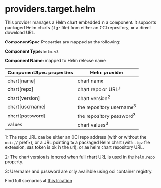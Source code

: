 # providers.target.helm

This provider manages a Helm chart embedded in a component. It supports packaged Helm charts (.tgz file) from either an OCI repository, or a direct download URL.

**ComponentSpec** Properties are mapped as the following:

**Component Type:** `helm.v3`

**Component Name:** mapped to Helm release name

| ComponentSpec properties| Helm provider|
|--------|--------|
| chart[name] | chart name |
| chart[repo] | chart repo or URL<sup>1</sup> |
| chart[version] | chart version<sup>2</sup>|
| chart[username]| the repository username<sup>3</sup>|
| chart[password]| the repository password<sup>3</sup>|
| `values` | chart values<sup>3</sup>|

1: The repo URL can be either an OCI repo address (with or without the `oci://` prefix), or a URL pointing to a packaged Helm chart (with `.tgz` file extension, sas token is ok in the url), or an helm chart repository URL.

2: The chart version is ignored when full chart URL is used in the `helm.repo` property.

3: Username and password are only available using oci container registry.

Find full scenarios at [this location](../../../samples/canary/solution.yaml)